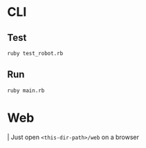 # CLI
## Test
`ruby test_robot.rb`
## Run
`ruby main.rb`

# Web
| Just open `<this-dir-path>/web` on a browser